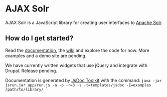 # AJAX Solr

AJAX Solr is a JavaScript library for creating user interfaces to
[Apache Solr][1].

## How do I get started?

Read the [documentation][2], the [wiki][3] and explore the code for now. More
examples and a demo site are pending.

We have currently written widgets that use jQuery and integrate with Drupal.
Release pending.

Documentation is generated by [JsDoc Toolkit][4] with the command:
`java -jar jsrun.jar app/run.js -a -p -r=3 -s -t=templates/jsdoc -E=examples /path/to/library/`

[1]: http://lucene.apache.org/solr/
[2]: http://evolvingweb.github.com/ajax-solr/docs/index.html
[3]: http://wiki.github.com/evolvingweb/ajax-solr
[4]: http://code.google.com/p/jsdoc-toolkit/
